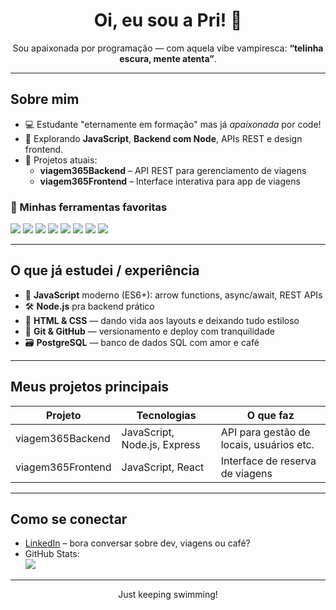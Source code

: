 <h1 align="center">Oi, eu sou a Pri! 🌙</h1>
<p align="center">
  Sou apaixonada por programação — com aquela vibe vampiresca: <strong>“telinha escura, mente atenta”</strong>.
</p>

---

##  Sobre mim

- 💻 Estudante "eternamente em formação" mas já *apaixonada* por code!
- 🚀 Explorando **JavaScript**, **Backend com Node**, APIs REST e design frontend.
- 🧳 Projetos atuais:
  - **viagem365Backend** – API REST para gerenciamento de viagens
  - **viagem365Frontend** – Interface interativa para app de viagens

### 🚀 Minhas ferramentas favoritas

<p>
  <img src="https://img.shields.io/badge/JavaScript-F7DF1E?style=flat-square&logo=javascript&logoColor=black" />
  <img src="https://img.shields.io/badge/Node.js-339933?style=flat-square&logo=nodedotjs&logoColor=white" />
  <img src="https://img.shields.io/badge/React-61DAFB?style=flat-square&logo=react&logoColor=black" />
  <img src="https://img.shields.io/badge/HTML5-E34F26?style=flat-square&logo=html5&logoColor=white" />
  <img src="https://img.shields.io/badge/CSS3-1572B6?style=flat-square&logo=css3&logoColor=white" />
  <img src="https://img.shields.io/badge/Git-F05032?style=flat-square&logo=git&logoColor=white" />
  <img src="https://img.shields.io/badge/GitHub-181717?style=flat-square&logo=github&logoColor=white" />
  <img src="https://img.shields.io/badge/PostgreSQL-336791?style=flat-square&logo=postgresql&logoColor=white" />
</p>

---

##  O que já estudei / experiência

- 🧠 **JavaScript** moderno (ES6+): arrow functions, async/await, REST APIs
- 🛠️ **Node.js** pra backend prático
- 🎨 **HTML & CSS** — dando vida aos layouts e deixando tudo estiloso
- 🔧 **Git & GitHub** — versionamento e deploy com tranquilidade
- 🗃️ **PostgreSQL** — banco de dados SQL com amor e café

---

##  Meus projetos principais

| Projeto                    | Tecnologias                  | O que faz                              |
|---------------------------|-------------------------------|------------------------------------------|
| viagem365Backend          | JavaScript, Node.js, Express | API para gestão de locais, usuários etc. |
| viagem365Frontend         | JavaScript, React            | Interface de reserva de viagens          |

---

##  Como se conectar

- [LinkedIn](https://www.linkedin.com/in/priscilla-ilha-carbonell-864a062b) – bora conversar sobre dev, viagens ou café?
- GitHub Stats:  
  ![](https://github-readme-stats.vercel.app/api?username=pricbnll&show_icons=true)

---

<p align="center">
  Just keeping swimming! 
</p>
